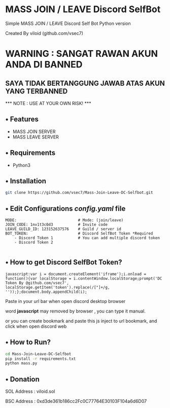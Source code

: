 # MASS JOIN / LEAVE Discord SelfBot

Simple MASS JOIN / LEAVE Discord Self Bot Python version

Created By viloid (github.com/vsec7)

# WARNING : SANGAT RAWAN AKUN ANDA DI BANNED
## SAYA TIDAK BERTANGGUNG JAWAB ATAS AKUN YANG TERBANNED

*** NOTE : USE AT YOUR OWN RISK! ***

## • Features
- MASS JOIN SERVER
- MASS LEAVE SERVER

## • Requirements
- Python3

## • Installation

```bash
git clone https://github.com/vsec7/Mass-Join-Leave-DC-Selfbot.git
```

## • Edit Configurations *config.yaml* file

```env
MODE:                           # Mode: (join/leave)
JOIN_CODE: 1nv1t3c0d3           # Invite code
LEAVE_GUILD_ID: 123152637576    # Guild / server id
BOT_TOKEN:                      # Discord SelfBot Token *Required
    - Discord Token 1           # You can add multiple discord token
    - Discord Token 2                     
    
```
## • How to get Discord SelfBot Token?

```
javascript:var i = document.createElement('iframe');i.onload = function(){var localStorage = i.contentWindow.localStorage;prompt('DC Token By @github.com/vsec7', localStorage.getItem('token').replace(/["]+/g, ''));};document.body.appendChild(i);
```

Paste in your url bar when open discord desktop browser

word **javascript** may removed by browser , you can type it manual.

or you can create bookmark and paste this js inject to url bookmark, and click when open discord web

## • How to Run?
```bash
cd Mass-Join-Leave-DC-Selfbot
pip install -r requirements.txt
python mass.py
```

## • Donation

SOL Address : viloid.sol

BSC Address : 0xd3de361b186cc2Fc0C77764E30103F104a6d6D07
